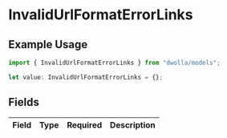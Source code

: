 # InvalidUrlFormatErrorLinks

## Example Usage

```typescript
import { InvalidUrlFormatErrorLinks } from "dwolla/models";

let value: InvalidUrlFormatErrorLinks = {};
```

## Fields

| Field       | Type        | Required    | Description |
| ----------- | ----------- | ----------- | ----------- |